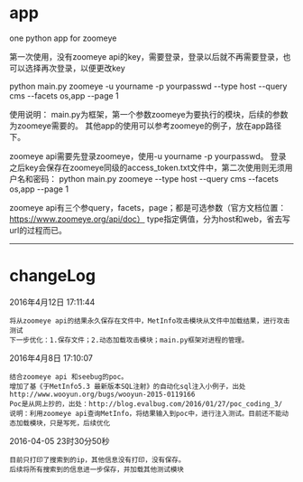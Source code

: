 # app
one python app for zoomeye

第一次使用，没有zoomeye api的key，需要登录，登录以后就不再需要登录，也可以选择再次登录，以便更改key

python main.py zoomeye -u yourname -p yourpasswd --type host --query cms --facets os,app --page 1

使用说明：
  main.py为框架，第一个参数zoomeye为要执行的模块，后续的参数为zoomeye需要的。
  其他app的使用可以参考zoomeye的例子，放在app路径下。
  
  
  zoomeye api需要先登录zoomeye，使用-u yourname -p yourpasswd。
  登录之后key会保存在zoomeye同级的access_token.txt文件中，第二次使用则无须用户名和密码：
  python main.py zoomeye --type host --query cms --facets os,app --page 1
  
  zoomeye api有三个参query，facets，page；都是可选参数（官方文档位置：https://www.zoomeye.org/api/doc）
  type指定俩值，分为host和web，省去写url的过程而已。
  

-----------------------------------------------------------------------------------------------------
# changeLog

  2016年4月12日 17:11:44
  
    将从zoomeye api的结果永久保存在文件中，MetInfo攻击模块从文件中加载结果，进行攻击测试
    下一步优化：1.保存文件；2.动态加载攻击模块；main.py框架对进程的管理。
    
    
  2016年4月8日 17:10:07 
  
    结合zoomeye api 和seebug的poc。
    增加了基《于MetInfo5.3 最新版本SQL注射》的自动化sql注入小例子，出处http://www.wooyun.org/bugs/wooyun-2015-0119166
    Poc是从网上抄的，出处：http://blog.evalbug.com/2016/01/27/poc_coding_3/
    说明：利用zoomeye api查询MetInfo，将结果输入到poc中，进行注入测试。目前还不能动态加载模块，只是写死，后续优化
    
    
  2016-04-05 23时30分50秒 
  
    目前只打印了搜索到的ip，其他信息没有打印，没有保存。
    后续将所有搜索到的信息进一步保存，并加载其他测试模块
    


